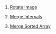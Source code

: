 1) [Rotate Image](https://leetcode.com/problems/rotate-image/)

2) [Merge Intervals](https://leetcode.com/problems/merge-intervals/)

3) [Merge Sorted Array](https://leetcode.com/problems/merge-sorted-array/)
